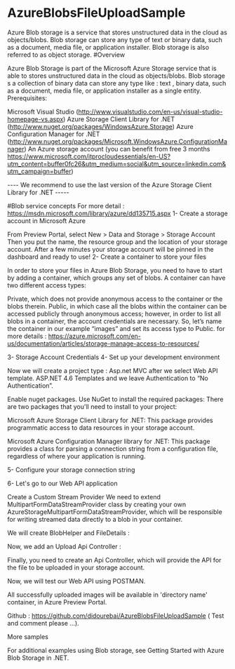# AzureBlobsFileUploadSample
Azure Blob storage is a service that stores unstructured data in the cloud as objects/blobs. Blob storage can store any type of text or binary data, such as a document, media file, or application installer. Blob storage is also referred to as object storage.
#Overview

Azure Blob Storage is part of the Microsoft Azure Storage service that is able to  stores unstructured data in the cloud as objects/blobs. 
Blob storage s a collection of binary data can store any type like :  text , binary data, such as a document, media file, or application installer as a single entity.
Prerequisites:

Microsoft Visual Studio (http://www.visualstudio.com/en-us/visual-studio-homepage-vs.aspx)
Azure Storage Client Library for .NET (http://www.nuget.org/packages/WindowsAzure.Storage)
Azure Configuration Manager for .NET (http://www.nuget.org/packages/Microsoft.WindowsAzure.ConfigurationManager)
An Azure storage account (you can benefit from free 3 months https://www.microsoft.com/itprocloudessentials/en-US?utm_content=buffer0fc26&utm_medium=social&utm_source=linkedin.com&utm_campaign=buffer) 
  
  ---- We recommend to use the last version of the Azure Storage Client Library for .NET  -----
  
#Blob service concepts
For more detail : https://msdn.microsoft.com/library/azure/dd135715.aspx
1- Create a storage account in Microsoft Azure

From Preview Portal, select New > Data and Storage > Storage Account
Then you put the name, the resource group and the location of your storage account.
After a few minutes your storage account will be pinned in the dashboard and ready to use!
2- Create a container to store your files

In order to store your files in Azure Blob Storage, you need to have to start by adding a container, which groups any set of blobs. A container can have two different access types:

Private, which does not provide anonymous access to the container or the blobs therein.
Public, in which case all the blobs within the container can be accessed publicly through anonymous access; however, in order to list all blobs in a container, the account credentials are necessary.
So, let’s name the container in our example “images” and set its access type to Public.
for more details : https://azure.microsoft.com/en-us/documentation/articles/storage-manage-access-to-resources/

3- Storage Account Credentials
4- Set up your development environment

Now we will create a project type : Asp.net MVC after we select Web API template. ASP.NET 4.6 Templates and we leave Authentication to “No Authentication”.

Enable nuget packages.
Use NuGet to install the required packages: There are two packages that you'll need to install to your project:

Microsoft Azure Storage Client Library for .NET: This package provides programmatic access to data resources in your storage account.

Microsoft Azure Configuration Manager library for .NET: This package provides a class for parsing a connection string from a configuration file, regardless of where your application is running.

5- Configure your storage connection string


6- Let's go to our Web API application 

Create a Custom Stream Provider
We need to extend MultipartFormDataStreamProvider class by creating your own AzureStorageMultipartFormDataStreamProvider, which will be responsible for writing streamed data directly to a blob in your container.


We will create BlobHelper and FileDetails  :



Now, we  add an Upload Api Controller :

Finally, you need to create an Api Controller, which will provide the API for the file to be uploaded in your storage account.


Now, we will test our Web API using POSTMAN.

All successfully uploaded images will be available in 'directory name' container, in Azure Preview Portal.

Github : https://github.com/didourebai/AzureBlobsFileUploadSample ( Test and comment please ...).

More samples

For additional examples using Blob storage, see Getting Started with Azure Blob Storage in .NET. 




